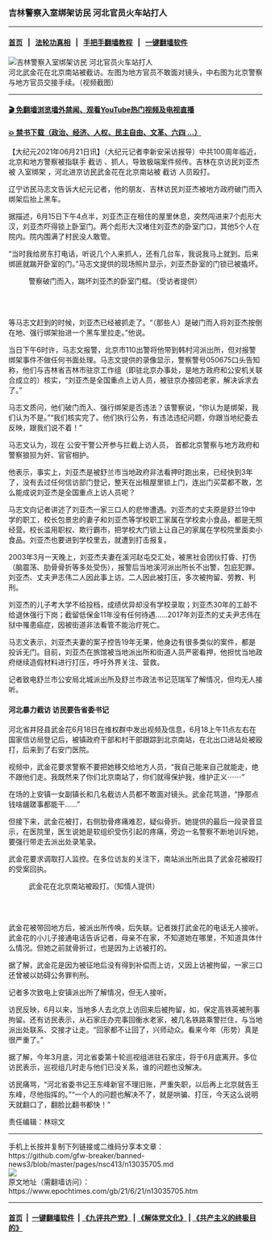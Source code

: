 ### 吉林警察入室绑架访民 河北官员火车站打人
------------------------

#### [首页](https://github.com/gfw-breaker/banned-news3/blob/master/README.md) &nbsp;&nbsp;|&nbsp;&nbsp; [法轮功真相](https://github.com/begood0513/basic/blob/master/README.md)  &nbsp;&nbsp;|&nbsp;&nbsp; [手把手翻墙教程](https://github.com/gfw-breaker/guides/wiki)  &nbsp;&nbsp;|&nbsp;&nbsp; [一键翻墙软件](https://github.com/gfw-breaker/nogfw/blob/master/README.md)  



<div><img alt="吉林警察入室绑架访民 河北官员火车站打人" class="attachment-djy_600_400 size-djy_600_400 wp-post-image" src="https://i.epochtimes.com/assets/uploads/2021/06/id13036249-w3FotoJet-600x400.jpg"/>
<div class="caption">
 河北武金花在北京南站被截访。左图为地方官员不敢面对镜头，中右图为北京警察与地方官员交接手续。（视频截图）
</div></div><hr/>

#### [ 🎬  免翻墙浏览墙外禁闻、观看YouTube热门视频及电视直播](https://github.com/gfw-breaker/HelloWorld)

#### [ 💥  禁书下载（政治、经济、人权、民主自由、文革、六四 ...）](https://github.com/gfw-breaker/books/blob/master/README.md)

<div><p>
 【大纪元2021年06月21日讯】（大纪元记者李新安采访报导）中共100周年临近，北京和地方警察被指联手
 <ok href="https://www.epochtimes.com/gb/tag/%E6%88%AA%E8%AE%BF.html">
  截访
 </ok>
 、抓人，导致极端案件频传。吉林在京访民刘亚杰被
 <ok href="https://www.epochtimes.com/gb/tag/%E5%85%A5%E5%AE%A4%E7%BB%91%E6%9E%B6.html">
  入室绑架
 </ok>
 ，河北进京访民武金花在北京南站被
 <ok href="https://www.epochtimes.com/gb/tag/%E6%88%AA%E8%AE%BF.html">
  截访
 </ok>
 人员殴打。
</p>
<p>
 辽宁访民马志文告诉大纪元记者，他的朋友、吉林访民刘亚杰被地方政府破门而入绑架后抬上黑车。
</p>
<p>
 据描述，6月15日下午4点半，刘亚杰正在租住的屋里休息，突然闯进来7个彪形大汉，刘亚杰吓得锁上卧室门。两个彪形大汉堵住刘亚杰的卧室门口，其他5个人在院内。院内围满了村民没人敢管。
</p>
<p>
 “当时我给房东打电话，听说几个人来抓人，还有几台车，我说我马上就到。后来绑匪就踹开卧室的门。”马志文提供的现场照片显示，刘亚杰卧室的门锁已被撬坏。
</p>
<figure aria-describedby="caption-attachment-13036245" class="wp-caption aligncenter" id="attachment_13036245" style="width: 365px">
 <ok href="https://i.epochtimes.com/assets/uploads/2021/06/id13036245-IMG_0031.jpg" target="_blank">
  <img alt="" class="wp-image-13036245" src="https://i.epochtimes.com/assets/uploads/2021/06/id13036245-IMG_0031-600x1292.jpg"/>
 </ok>
 <br/><figcaption class="wp-caption-text" id="caption-attachment-13036245">
  警察破门而入，踹坏刘亚杰的卧室门框。（受访者提供）
 </figcaption><br/>
</figure><br/>
<p>
 等马志文赶到的时候，刘亚杰已经被抓走了。“（那些人）是破门而入将刘亚杰按倒在地、强行绑架抬进一个黑车里拉走。”他说。
</p>
<p>
 当日下午6时许，马志文报警，北京市110出警将他带到韩村河派出所，但对报警绑架事件不做任何书面处理。马志文提供的录像显示，警察警号050675口头告知称，他们与吉林省吉林市驻京工作组（即驻北京办事处，是地方政府和公安机关联合成立的）核实，“刘亚杰是全国重点上访人员，被驻京办接回老家，解决诉求去了。”
</p>
<p>
 马志文质问，他们破门而入、强行绑架是否违法？该警察说，“你认为是绑架，我们认为不是。”“我们核实完了。他们执行公务，有违法违纪问题，你跟当地纪委去反映，跟我们说不着！”
</p>
<p>
 马志文认为，现在
 <span class="s1">
  公安干警公开参与拦截上访人员，
 </span>
 首都北京警察与地方政府和警察狼狈为奸、官官相护。
</p>
<p>
 他表示，事实上，刘亚杰是被舒兰市当地政府非法看押时跑出来，已经快到3年了，没有去过任何信访部门登记，整天在出租屋里锁上门，连出门买菜都不敢，怎么能成说刘亚杰是全国重点上访人员呢？
</p>
<p>
 马志文向记者讲述了刘亚杰一家三口人的悲惨遭遇。刘亚杰的丈夫原是舒兰19中学的职工，校长包景忠的妻子和刘亚杰等学校职工家属在学校卖小食品，都是无照经营。校长滥用职权、欺行霸市，把学校大门锁上让自己的家属在学校院里面卖小食品。刘亚杰也要进到学校里去，就遭到打击报复。
</p>
<p>
 2003年3月一天晚上，刘亚杰夫妻在溪河赵屯交汇处，被黑社会团伙打昏、打伤（脑震荡、肋骨骨折等多处受伤），报警后当地溪河派出所长不出警，包庇犯罪。刘亚杰、丈夫尹志伟二人因此事上访。二人因此被打压，多次被拘留、劳教、判刑。
</p>
<p>
 刘亚杰的儿子考大学不给投档，成绩优异却没有学校录取；刘亚杰30年的工龄不给退休强行下岗；截留低保金11年没有任何待遇……2017年刘亚杰的丈夫尹志伟在狱中罹患癌症，因被街道非法看管不能治疗死亡。
</p>
<p>
 马志文表示，刘亚杰夫妻的案子控告19年无果，他身边有很多类似的案件，都是投诉无门。目前，刘亚杰在旅馆被当地派出所和街道人员严密看押，他担忧当地政府继续造假材料进行打压，呼吁外界关注、营救。
</p>
<p>
 记者致电舒兰市公安局北城派出所及舒兰市政法书记范瑞军了解情况，但均无人接听。
</p>
<h4>
 河北暴力截访 访民要告省委书记
</h4>
<p>
 河北省井陉县武金花6月18日在维权群中发出视频及信息，6月18上午11点左右在国家信访局登记后，被镇政府干部和村干部跟踪到北京南站，在北出口进站处被殴打，后来到了右安门医院。
</p>
<p>
 视频中，武金花要求警察不要把她移交给地方人员，“我自己能来自己就能走，绝不跟他们走。我既然来了你们北京南站了，你们就得保护我，维护正义⋯⋯”
</p>
<p>
 在场的上安镇一女副镇长和几名截访人员都不敢面对镜头。武金花骂道，“挣那点钱啥龌蹉事都能干……”
</p>
<p style="text-align: center;">
</p>
<p>
 但接下来，武金花被打，右侧肋骨疼痛难忍，疑似骨折。她提供的最后一段录音显示，在医院里，医生说她是软组织受伤引起的疼痛，旁边一名警察不断地训斥她，要强行带走去派出处录笔录。
</p>
<p>
 武金花要求调取打人监控。在多位访友的关注下，南站派出所出具了武金花被殴打的受案回执。
</p>
<figure aria-describedby="caption-attachment-13036217" class="wp-caption aligncenter" id="attachment_13036217" style="width: 356px">
 <ok href="https://i.epochtimes.com/assets/uploads/2021/06/id13036217-wFotoJet.jpg" target="_blank">
  <img alt="" class="wp-image-13036217" src="https://i.epochtimes.com/assets/uploads/2021/06/id13036217-wFotoJet-600x880.jpg"/>
 </ok>
 <br/><figcaption class="wp-caption-text" id="caption-attachment-13036217">
  武金花在北京南站被殴打。（知情人提供）
 </figcaption><br/>
</figure><br/>
<p>
 武金花被带回地方后，被派出所传唤，后失联。记者拨打武金花的电话无人接听。武金花的小儿子接通电话告诉记者，母亲不在家，不知道她在哪里，不知道具体什么情况。但她之前就骨折过，也是因为上访被打的。
</p>
<p>
 据了解，武金花是因为被征地后没有得到补偿而上访，又因上访被拘留，一家三口还曾被以妨碍公务罪判刑。
</p>
<p>
 记者多次致电上安镇派出所了解情况，但无人接听。
</p>
<p>
 访民反映，6月以来，当地多人去北京上访回来后被拘留，如，保定高铁英被刑事拘留。还有访民表示，从石家庄办完事回衡水老家，被几名铁路乘警拦住，与当地派出处联系、交接才让走。“回家都不让回了，兴师动众。看来今年（形势）真是很严重了。”
</p>
<p>
 据了解，今年3月底，河北省委第十轮巡视组进驻石家庄，将于6月底离开。多位访民表示，巡视组几时走与他们已没关系，谁的问题也没解决。
</p>
<p>
 访民痛骂，“河北省委书记王东峰新官不理旧账，严重失职，以后再上北京就告王东峰，尽他指挥的。”“一个人的问题也解决不了，就是哄骗、打压，今天这么说明天就翻口了，翻脸比翻书都快！”
</p>
<p>
 责任编辑：林琮文
</p>
</div>
<hr/>
手机上长按并复制下列链接或二维码分享本文章：<br/>
https://github.com/gfw-breaker/banned-news3/blob/master/pages/nsc413/n13035705.md <br/>
<a href='https://github.com/gfw-breaker/banned-news3/blob/master/pages/nsc413/n13035705.md'><img src='https://github.com/gfw-breaker/banned-news3/blob/master/pages/nsc413/n13035705.md.png'/></a> <br/>
原文地址（需翻墙访问）：https://www.epochtimes.com/gb/21/6/21/n13035705.htm


------------------------
#### [首页](https://github.com/gfw-breaker/banned-news3/blob/master/README.md) &nbsp;|&nbsp; [一键翻墙软件](https://github.com/gfw-breaker/nogfw/blob/master/README.md) &nbsp;| [《九评共产党》](https://github.com/gfw-breaker/9ping.md/blob/master/README.md#九评之一评共产党是什么) | [《解体党文化》](https://github.com/gfw-breaker/jtdwh.md/blob/master/README.md) | [《共产主义的终极目的》](https://github.com/gfw-breaker/gczydzjmd.md/blob/master/README.md)


<img src='http://gfw-breaker.win/banned-news3/pages/nsc413/n13035705.md' width='0px' height='0px'/>
